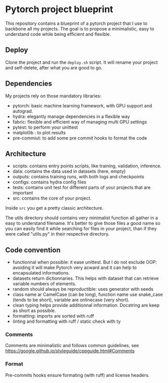 # Pytorch project blueprint

This repository contains a blueprint of a pytorch project that I use to backbone all my projects.
The goal is to propose a minimalistic, easy to understand code while being efficient and flexible.

## Deploy

Clone the project and run the `deploy.sh` script.
It will rename your project and self-delete, after what you are good to go.

## Dependencies

My projects rely on those mandatory libraries:
- pytorch: basic machine learning framework, with GPU support and autograd.
- hydra: elegantly manage dependencies in a flexible way
- fabric: flexible and efficient way of managing multi GPU settings
- pytest: to perform your unittest
- matplotlib : to plot results
- pre-commiut: to add some pre commit hooks to format the code

## Architecture

- scripts: contains entry points scripts, like training, validation, inference.
- data: contains the data used in datasets (here, empty)
- outputs: contains training runs, with both logs and checkpoints
- configs: contains hydra config files
- tests: contains unit test for different parts of your projects that are important
- src: contains the core of your project.

Inside `src` you get a pretty classic architecture.

The utils directory should contains very minimalist function all gather in a easy to understand filename.
It's better to give those files a good name so you can easily find it while searching for files in your project, than if they were called "utils.py" in their respective directory.

## Code convention
- functionnal when possible: it ease unittest. But I do not exclude OOP: avoiding it will make Pytorch very acward and it can help to encapsulated informations.
- datasets return dictionnaries. This helps with dataset that can retrieve variable numbers of elements.
- random should always be reproductible: uses generator with seeds
- class name ar CamelCase (can be long), function name use snake_case (tends to be short), variable are onlinecase (very short). 
- clean typing helps provide additionnal information. Docstring are keep as short as possible.
- formatting: imports are sorted with ruff
- linting and formatting with ruff / static check with ty

### Comments
Comments are minimalistic and follows common guidelines, see https://google.github.io/styleguide/cppguide.html#Comments

### Format
Pre-commits hooks ensure formating (with ruff) and license headers.